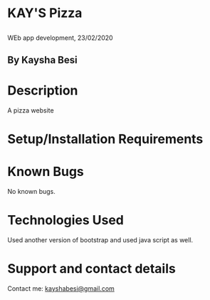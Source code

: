 # KAY'S Pizza
##
WEb app development, 23/02/2020
## By Kaysha Besi
# Description
A pizza website
# Setup/Installation Requirements


# Known Bugs
No known bugs.
# Technologies Used
Used another version of bootstrap and used java script as well.
# Support and contact details
Contact me: kayshabesi@gmail.com
